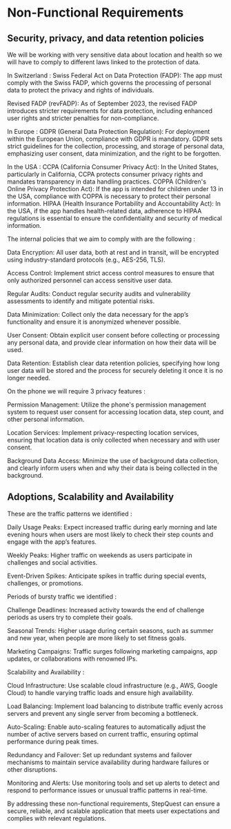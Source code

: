 # Non-Functional Requirements

## Security, privacy, and data retention policies

We will be working with very sensitive data about location and health so we will have to comply to different laws linked to the protection of data.

In Switzerland :
Swiss Federal Act on Data Protection (FADP): The app must comply with the Swiss FADP, which governs the processing of personal data to protect the privacy and rights of individuals.

Revised FADP (revFADP): As of September 2023, the revised FADP introduces stricter requirements for data protection, including enhanced user rights and stricter penalties for non-compliance.

In Europe : 
GDPR (General Data Protection Regulation): For deployment within the European Union, compliance with GDPR is mandatory. GDPR sets strict guidelines for the collection, processing, and storage of personal data, emphasizing user consent, data minimization, and the right to be forgotten.

In the USA : 
CCPA (California Consumer Privacy Act): In the United States, particularly in California, CCPA protects consumer privacy rights and mandates transparency in data handling practices.
COPPA (Children's Online Privacy Protection Act): If the app is intended for children under 13 in the USA, compliance with COPPA is necessary to protect their personal information.
HIPAA (Health Insurance Portability and Accountability Act): In the USA, if the app handles health-related data, adherence to HIPAA regulations is essential to ensure the confidentiality and security of medical information.

The internal policies that we aim to comply with are the following :

Data Encryption: All user data, both at rest and in transit, will be encrypted using industry-standard protocols (e.g., AES-256, TLS).

Access Control: Implement strict access control measures to ensure that only authorized personnel can access sensitive user data.

Regular Audits: Conduct regular security audits and vulnerability assessments to identify and mitigate potential risks.

Data Minimization: Collect only the data necessary for the app’s functionality and ensure it is anonymized whenever possible.

User Consent: Obtain explicit user consent before collecting or processing any personal data, and provide clear information on how their data will be used.

Data Retention: Establish clear data retention policies, specifying how long user data will be stored and the process for securely deleting it once it is no longer needed.

On the phone we will require 3 privacy features :

Permission Management: Utilize the phone's permission management system to request user consent for accessing location data, step count, and other personal information.

Location Services: Implement privacy-respecting location services, ensuring that location data is only collected when necessary and with user consent.

Background Data Access: Minimize the use of background data collection, and clearly inform users when and why their data is being collected in the background.

## Adoptions, Scalability and Availability

These are the traffic patterns we identified :

Daily Usage Peaks: Expect increased traffic during early morning and late evening hours when users are most likely to check their step counts and engage with the app’s features.

Weekly Peaks: Higher traffic on weekends as users participate in challenges and social activities.

Event-Driven Spikes: Anticipate spikes in traffic during special events, challenges, or promotions.

Periods of bursty traffic we identified :

Challenge Deadlines: Increased activity towards the end of challenge periods as users try to complete their goals.

Seasonal Trends: Higher usage during certain seasons, such as summer and new year, when people are more likely to set fitness goals.

Marketing Campaigns: Traffic surges following marketing campaigns, app updates, or collaborations with renowned IPs.

Scalability and Availability :

Cloud Infrastructure: Use scalable cloud infrastructure (e.g., AWS, Google Cloud) to handle varying traffic loads and ensure high availability.

Load Balancing: Implement load balancing to distribute traffic evenly across servers and prevent any single server from becoming a bottleneck.

Auto-Scaling: Enable auto-scaling features to automatically adjust the number of active servers based on current traffic, ensuring optimal performance during peak times.

Redundancy and Failover: Set up redundant systems and failover mechanisms to maintain service availability during hardware failures or other disruptions.

Monitoring and Alerts: Use monitoring tools and set up alerts to detect and respond to performance issues or unusual traffic patterns in real-time.

By addressing these non-functional requirements, StepQuest can ensure a secure, reliable, and scalable application that meets user expectations and complies with relevant regulations.

